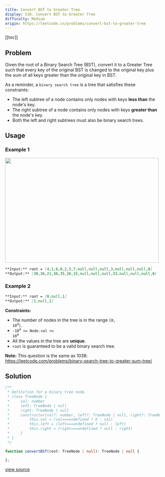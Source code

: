 ```yaml
---
title: Convert BST to Greater Tree
display: 538. Convert BST to Greater Tree
difficulty: Medium
origin: https://leetcode.cn/problems/convert-bst-to-greater-tree
---
```


[[toc]]

## Problem

Given the root of a Binary Search Tree (BST), convert it to a Greater Tree such that every key of the original BST is changed to the original key plus the sum of all keys greater than the original key in BST.

As a reminder, a `binary search tree` is a tree that satisfies these constraints:

- The left subtree of a node contains only nodes with keys **less than** the node&#39;s key.
- The right subtree of a node contains only nodes with keys **greater than** the node&#39;s key.
- Both the left and right subtrees must also be binary search trees.

## Usage

### Example 1

<img alt="" src="https://assets.leetcode.com/uploads/2019/05/02/tree.png" style="width: 500px; height: 341px;" />

```md
**Input:** root = [4,1,6,0,2,5,7,null,null,null,3,null,null,null,8]
**Output:** [30,36,21,36,35,26,15,null,null,null,33,null,null,null,8]
```

### Example 2

```md
**Input:** root = [0,null,1]
**Output:** [1,null,1]
```

**Constraints:**

- The number of nodes in the tree is in the range <code>[0, 10<sup>4</sup>]</code>.
- <code>-10<sup>4</sup> &lt;= Node.val &lt;= 10<sup>4</sup></code>
- All the values in the tree are **unique**.
- <code>root</code> is guaranteed to be a valid binary search tree.

**Note:** This question is the same as 1038: <a href="https://leetcode.com/problems/binary-search-tree-to-greater-sum-tree/" target="_blank">https://leetcode.com/problems/binary-search-tree-to-greater-sum-tree/</a>

## Solution

```ts
/**
 * Definition for a binary tree node.
 * class TreeNode {
 *     val: number
 *     left: TreeNode | null
 *     right: TreeNode | null
 *     constructor(val?: number, left?: TreeNode | null, right?: TreeNode | null) {
 *         this.val = (val===undefined ? 0 : val)
 *         this.left = (left===undefined ? null : left)
 *         this.right = (right===undefined ? null : right)
 *     }
 * }
 */

function convertBST(root: TreeNode | null): TreeNode | null {

};
```

[view source](https://leetcode.cn/problems/convert-bst-to-greater-tree)
